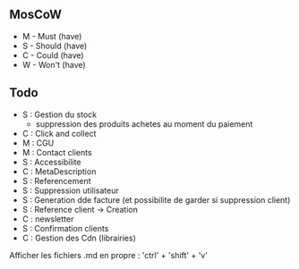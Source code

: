 ## MosCoW

- M - Must (have)
- S - Should (have)
- C - Could (have)
- W - Won't (have)


## Todo
- S : Gestion du stock
    - suppression des produits achetes au moment du paiement
- C : Click and collect
- M : CGU
- M : Contact clients
- S : Accessibilite
- C : MetaDescription
- S : Referencement
- S : Suppression utilisateur
- S : Generation dde facture (et possibilite de garder si suppression client)
- S : Reference client -> Creation
- C : newsletter
- S : Confirmation clients
- C : Gestion des Cdn (librairies)



Afficher les fichiers .md en propre : 'ctrl' + 'shift' + 'v'